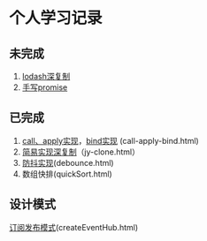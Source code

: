 # 个人学习记录



## 未完成

1. [lodash深复制](https://github.com/yygmind/blog/issues/31)
2. [手写promise](https://github.com/YvetteLau/Blog/issues/2)


## 已完成

1. [call、apply实现](https://github.com/mqyqingfeng/Blog/issues/11)，[bind实现](https://github.com/mqyqingfeng/Blog/issues/12)  (call-apply-bind.html)
2. [简易实现深复制](https://github.com/izjing/study/blob/master/jy-clone.html)（jy-clone.html）
3. [防抖实现](https://github.com/mqyqingfeng/Blog/issues/22)(debounce.html)
4. 数组快排(quickSort.html)


## 设计模式

[订阅发布模式](https://github.com/izjing/study/blob/master/designPatterns/createEventHub.html)(createEventHub.html)




